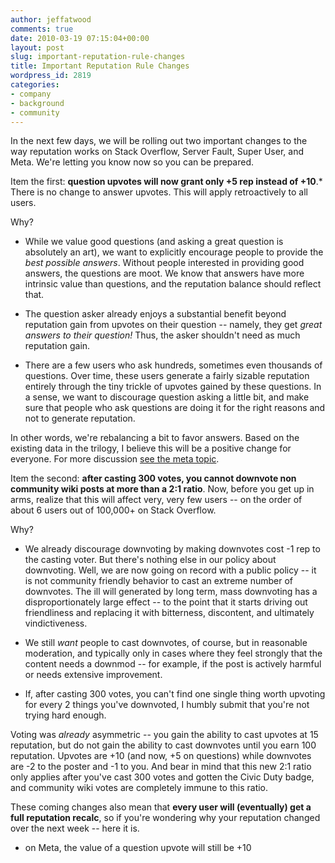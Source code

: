 ```yaml
---
author: jeffatwood
comments: true
date: 2010-03-19 07:15:04+00:00
layout: post
slug: important-reputation-rule-changes
title: Important Reputation Rule Changes
wordpress_id: 2819
categories:
- company
- background
- community
---
```



In the next few days, we will be rolling out two important changes to the way reputation works on Stack Overflow, Server Fault, Super User, and Meta. We're letting you know now so you can be prepared.



Item the first: **question upvotes will now grant only +5 rep instead of +10**.* There is no change to answer upvotes. This will apply retroactively to all users. 



Why?




  * While we value good questions (and asking a great question is absolutely an art), we want to explicitly encourage people to provide the _best possible answers_. Without people interested in providing good answers, the questions are moot. We know that answers have more intrinsic value than questions, and the reputation balance should reflect that.

  * The question asker already enjoys a substantial benefit beyond reputation gain from upvotes on their question -- namely, they get _great answers to their question!_  Thus, the asker shouldn't need as much reputation gain.

  * There are a few users who ask hundreds, sometimes even thousands of questions. Over time, these users generate a fairly sizable reputation entirely through the tiny trickle of upvotes gained by these questions. In a sense, we want to discourage question asking a little bit, and make sure that people who ask questions are doing it for the right reasons and not to generate reputation.




In other words, we're rebalancing a bit to favor answers. Based on the existing data in the trilogy, I believe this will be a positive change for everyone. For more discussion [see the meta topic](http://meta.stackoverflow.com/questions/42769/should-the-weight-of-question-upvotes-be-reduced).



Item the second: **after casting 300 votes, you cannot downvote non community wiki posts at more than a 2:1 ratio**. Now, before you get up in arms, realize that this will affect very, very few users -- on the order of about 6 users out of 100,000+ on Stack Overflow.



Why?







  * We already discourage downvoting by making downvotes cost -1 rep to the casting voter. But there's nothing else in our policy about downvoting. Well, we are now going on record with a public policy -- it is not community friendly behavior to cast an extreme number of downvotes. The ill will generated by long term, mass downvoting has a disproportionately large effect -- to the point that it starts driving out friendliness and replacing it with bitterness, discontent, and ultimately vindictiveness.

  * We still _want_ people to cast downvotes, of course, but in reasonable moderation, and typically only in cases where they feel strongly that the content needs a downmod -- for example, if the post is actively harmful or needs extensive improvement.

  * If, after casting 300 votes, you can't find one single thing worth upvoting for every 2 things you've downvoted, I humbly submit that you're not trying hard enough.




Voting was _already_ asymmetric -- you gain the ability to cast upvotes at 15 reputation, but do not gain the ability to cast downvotes until you earn 100 reputation. Upvotes are +10 (and now, +5 on questions) while downvotes are -2 to the poster and -1 to you. And bear in mind that this new 2:1 ratio only applies after you've cast 300 votes and gotten the Civic Duty badge, and community wiki votes are completely immune to this ratio.



These coming changes also mean that **every user will (eventually) get a full reputation recalc**, so if you're wondering why your reputation changed over the next week -- here it is.



* on Meta, the value of a question upvote will still be +10

